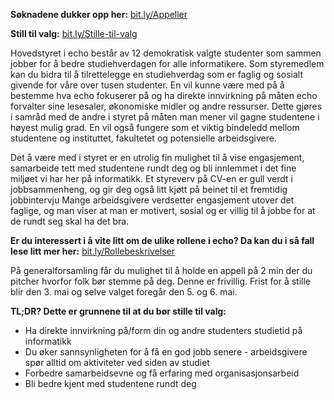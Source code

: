 **Søknadene dukker opp her:** [bit.ly/Appeller](https://bit.ly/Appeller)

**Still til valg:** [bit.ly/Stille-til-valg](https://bit.ly/Stille-til-valg)

Hovedstyret i echo består av 12 demokratisk valgte studenter som sammen jobber for å bedre studiehverdagen for alle informatikere.
Som styremedlem kan du bidra til å tilrettelegge en studiehverdag som er faglig og sosialt givende for våre over tusen studenter.
En vil kunne være med på å bestemme hva echo fokuserer på og ha direkte innvirkning på måten echo forvalter sine lesesaler, økonomiske midler og andre ressurser.
Dette gjøres i samråd med de andre i styret på måten man mener vil gagne studentene i høyest mulig grad.
En vil også fungere som et viktig bindeledd mellom studentene og instituttet, fakultetet og potensielle arbeidsgivere.


Det å være med i styret er en utrolig fin mulighet til å vise engasjement, samarbeide tett med studentene rundt deg og bli innlemmet i det fine miljøet vi har her på informatikk.
Et styreverv på CV-en er gull verdt i jobbsammenheng, og gir deg også litt kjøtt på beinet til et fremtidig jobbintervju
Mange arbeidsgivere verdsetter engasjement utover det faglige, og man viser at man er motivert, sosial og er villig til å jobbe for at de rundt seg skal ha det bra.


**Er du interessert i å vite litt om de ulike rollene i echo? Da kan du i så fall lese litt mer her:** [bit.ly/Rollebeskrivelser](https://bit.ly/Rollebeskrivelser)


På generalforsamling får du mulighet til å holde en appell på 2 min der du pitcher hvorfor folk bør stemme på deg.
Denne er frivillig.
Frist for å stille blir den 3. mai og selve valget foregår den 5. og 6. mai.

**TL;DR? Dette er grunnene til at du bør stille til valg:**
- Ha direkte innvirkning på/form din og andre studenters studietid på informatikk
- Du øker sannsynligheten for å få en god jobb senere - arbeidsgivere spør alltid om aktiviteter ved siden av studiet
- Forbedre samarbeidsevne og få erfaring med organisasjonsarbeid
- Bli bedre kjent med studentene rundt deg
